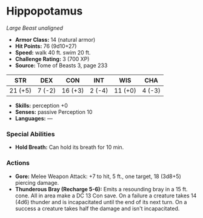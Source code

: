 # Hippopotamus

*Large* *Beast* *unaligned*

- **Armor Class:** 14 (natural armor)
- **Hit Points:** 76 (9d10+27)
- **Speed:** walk 40 ft. swim 20 ft.
- **Challenge Rating:** 3 (700 XP)
- **Source:** Tome of Beasts 3, page 233

| STR | DEX | CON | INT | WIS | CHA |
| --- | --- | --- | --- | --- | --- |
| 21 (+5) | 7 (-2) | 16 (+3) | 2 (-4) | 11 (+0) | 4 (-3) |

- **Skills:** perception +0
- **Senses:** passive Perception 10
- **Languages:** —

### Special Abilities

- **Hold Breath:** Can hold its breath for 10 min.

### Actions

- **Gore:** Melee Weapon Attack: +7 to hit, 5 ft., one target, 18 (3d8+5) piercing damage.
- **Thunderous Bray (Recharge 5-6):** Emits a resounding bray in a 15 ft. cone. All in area make a DC 13 Con save. On a failure a creature takes 14 (4d6) thunder and is incapacitated until the end of its next turn. On a success a creature takes half the damage and isn't incapacitated.


